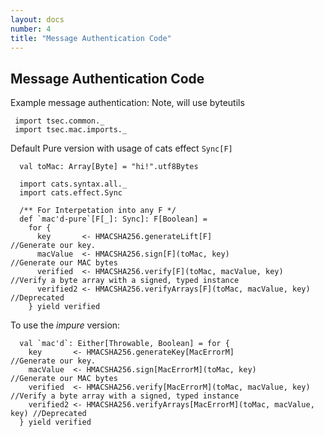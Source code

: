 ```yaml
---
layout: docs
number: 4
title: "Message Authentication Code"
---
```


## Message Authentication Code

Example message authentication: Note, will use byteutils


```tut:silent
 import tsec.common._
 import tsec.mac.imports._
```

Default Pure version with usage of cats effect `Sync[F]`
```tut:silent
  val toMac: Array[Byte] = "hi!".utf8Bytes

  import cats.syntax.all._
  import cats.effect.Sync

  /** For Interpetation into any F */
  def `mac'd-pure`[F[_]: Sync]: F[Boolean] =
    for {
      key       <- HMACSHA256.generateLift[F]                //Generate our key.
      macValue  <- HMACSHA256.sign[F](toMac, key)                   //Generate our MAC bytes
      verified  <- HMACSHA256.verify[F](toMac, macValue, key)       //Verify a byte array with a signed, typed instance
      verified2 <- HMACSHA256.verifyArrays[F](toMac, macValue, key) //Deprecated
    } yield verified
```


To use the _impure_ version:
```tut:silent
  val `mac'd`: Either[Throwable, Boolean] = for {
    key       <- HMACSHA256.generateKey[MacErrorM]                        //Generate our key.
    macValue  <- HMACSHA256.sign[MacErrorM](toMac, key)                   //Generate our MAC bytes
    verified  <- HMACSHA256.verify[MacErrorM](toMac, macValue, key)       //Verify a byte array with a signed, typed instance
    verified2 <- HMACSHA256.verifyArrays[MacErrorM](toMac, macValue, key) //Deprecated
  } yield verified
```

